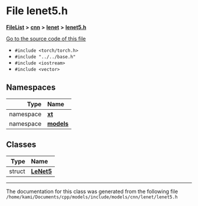 

# File lenet5.h



[**FileList**](files.md) **>** [**cnn**](dir_40be95ab8912b8deac694fbe2f8f2654.md) **>** [**lenet**](dir_7143ffcf272660e648740977d1bb606b.md) **>** [**lenet5.h**](lenet5_8h.md)

[Go to the source code of this file](lenet5_8h_source.md)



* `#include <torch/torch.h>`
* `#include "../../base.h"`
* `#include <iostream>`
* `#include <vector>`













## Namespaces

| Type | Name |
| ---: | :--- |
| namespace | [**xt**](namespacext.md) <br> |
| namespace | [**models**](namespacext_1_1models.md) <br> |


## Classes

| Type | Name |
| ---: | :--- |
| struct | [**LeNet5**](structxt_1_1models_1_1LeNet5.md) <br> |



















































------------------------------
The documentation for this class was generated from the following file `/home/kami/Documents/cpp/models/include/models/cnn/lenet/lenet5.h`

